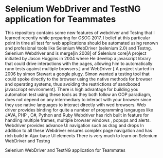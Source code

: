 # Selenium WebDriver and TestNG application for Teammates
This repository contains some new features of webdriver and Testng 
that I learned recently while preparing for GSOC 2017. I belief at this particular 
point in time all test for web applications should be automated using renown and profesional tools 
like Selenium WebDriver (selenium 2.0) and Testng.
Selenium Webdriver and is merge[in 2008] of Selenium core[A project initiated by Jason Huggins in 2004 where 
He develop a javascript library that could drive interactions 
with the pages, allowing him to automatically runn tests against multiple browsers.] and WebDriver [ A project started in 2006
by simon Stewart a google plugy. Simon wanted a testing tool that could spoke directly to the browser using the native 
methods for browser and operating systems, thus avoiding the restrictions of sandboxed javascriopt environment]. 
There is high advantage for building you automation test using these tools as they both follow an OOP paradiagm,
does not depend on any intermediary to interact with your browser since they use native languages to interact directly
with wed browsers. Web driver provides binding for quite a number of programming langauges like JAVA, PHP , C#, Python and Ruby
Webdriver has rich built in feature for handling multiple frames, multiple browser windows , popups and alerts.
Webdriver provides advance UI navigation such as drag and drops 
In addition to all these Webdriver ensures complex page navigation and has rich build in Ajax-base UI elements
               There is very much to learn on Selenium WebDriver and Testng 


Selenium WebDriver and TestNG application for Teammates

